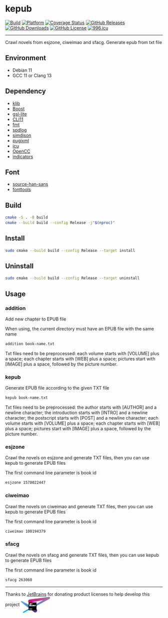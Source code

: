 # kepub

[![Build](https://github.com/KaiserLancelot/kepub/actions/workflows/build.yml/badge.svg)](https://github.com/KaiserLancelot/kepub/actions/workflows/build.yml)
[![Platform](https://img.shields.io/badge/Platform-Debian%2011-brightgreen)](https://www.debian.org/)
[![Coverage Status](https://coveralls.io/repos/github/KaiserLancelot/kepub/badge.svg?branch=main)](https://coveralls.io/github/KaiserLancelot/kepub?branch=main)
[![GitHub Releases](https://img.shields.io/github/release/KaiserLancelot/kepub)](https://github.com/KaiserLancelot/kepub/releases/latest)
[![GitHub Downloads](https://img.shields.io/github/downloads/KaiserLancelot/kepub/total)](https://github.com/KaiserLancelot/kepub/releases)
[![GitHub License](https://img.shields.io/github/license/KaiserLancelot/kepub)](https://github.com/KaiserLancelot/kepub/blob/main/LICENSE)
[![996.icu](https://img.shields.io/badge/link-996.icu-red.svg)](https://996.icu)

---

Crawl novels from esjzone, ciweimao and sfacg. Generate epub from txt file

## Environment

- Debian 11
- GCC 11 or Clang 13

## Dependency

- [klib](https://github.com/KaiserLancelot/klib)
- [Boost](https://www.boost.org/)
- [gsl-lite](https://github.com/gsl-lite/gsl-lite)
- [CLI11](https://github.com/CLIUtils/CLI11)
- [fmt](https://github.com/fmtlib/fmt)
- [spdlog](https://github.com/gabime/spdlog)
- [simdjson](https://github.com/simdjson/simdjson)
- [pugixml](https://github.com/zeux/pugixml)
- [icu](https://github.com/unicode-org/icu)
- [OpenCC](https://github.com/BYVoid/OpenCC)
- [indicators](https://github.com/p-ranav/indicators)

## Font

- [source-han-sans](https://github.com/adobe-fonts/source-han-sans)
- [fonttools](https://github.com/fonttools/fonttools)

## Build

```bash
cmake -S . -B build
cmake --build build --config Release -j"$(nproc)"
```

## Install

```bash
sudo cmake --build build --config Release --target install
```

## Uninstall

```bash
sudo cmake --build build --config Release --target uninstall
```

## Usage

### addition

Add new chapter to EPUB file

When using, the current directory must have an EPUB file with the same name

```bash
addition book-name.txt
```

Txt files need to be preprocessed: each volume starts with [VOLUME] plus a space; each chapter starts with [WEB] plus a space; pictures start with [IMAGE] plus a space, followed by the picture number.

### kepub

Generate EPUB file according to the given TXT file

```bash
kepub book-name.txt
```

Txt files need to be preprocessed: the author starts with [AUTHOR] and a newline character; the introduction starts with [INTRO] and a newline character; the postscript starts with [POST] and a newline character; each volume starts with [VOLUME] plus a space; each chapter starts with [WEB] plus a space; pictures start with [IMAGE] plus a space, followed by the picture number.

### esjzone

Crawl the novels on esjzone and generate TXT files, then you can use kepub to generate EPUB files

The first command line parameter is book id

```bash
esjzone 1578022447
```

### ciweimao

Crawl the novels on ciweimao and generate TXT files, then you can use kepub to generate EPUB files

The first command line parameter is book id

```bash
ciweimao 100194379
```

### sfacg

Crawl the novels on sfacg and generate TXT files, then you can use kepub to generate EPUB files

The first command line parameter is book id

```bash
sfacg 263060
```

---

Thanks to [JetBrains](https://www.jetbrains.com/) for donating product licenses to help develop this project <a href="https://www.jetbrains.com/"><img src="logo/jetbrains.svg" width="94" align="center" /></a>
